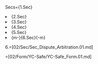 Secs={1.Sec}<li>{2.Sec}<li>{3.Sec}<li>{4.Sec}<li>{5.Sec}<li>{m-}{6.Sec}{-m}

6.=[02/Sec/Sec_Dispute_Arbitration.01.md]

=[02/Form/YC-Safe/YC-Safe_Form.01.md]